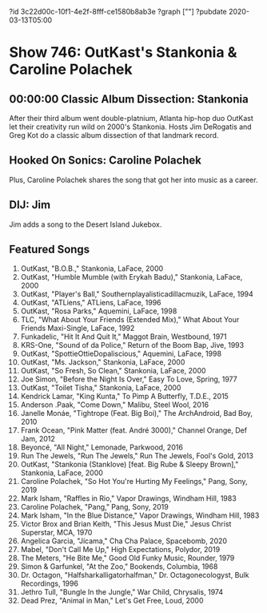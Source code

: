 ?id 3c22d00c-10f1-4e2f-8fff-ce1580b8ab3e
?graph [""]
?pubdate 2020-03-13T05:00
# Show 746: OutKast's Stankonia & Caroline Polachek

 

## 00:00:00 Classic Album Dissection: Stankonia
After their third album went double-platnium, Atlanta hip-hop duo OutKast let their creativity run wild on 2000's Stankonia. Hosts Jim DeRogatis and Greg Kot do a classic album dissection of that landmark record. 

## Hooked On Sonics: Caroline Polachek
Plus, Caroline Polachek shares the song that got her into music as a career. 

## DIJ: Jim
Jim adds a song to the Desert Island Jukebox.

## Featured Songs

1. OutKast, "B.O.B.," Stankonia, LaFace, 2000
1. OutKast, "Humble Mumble (with Erykah Badu)," Stankonia, LaFace, 2000
1. OutKast, "Player's Ball," Southernplayalisticadillacmuzik, LaFace, 1994
1. OutKast, "ATLiens," ATLiens, LaFace, 1996
1. OutKast, "Rosa Parks," Aquemini, LaFace, 1998
1. TLC, "What About Your Friends (Extended Mix)," What About Your Friends Maxi-Single, LaFace, 1992
1. Funkadelic, "Hit It And Quit It," Maggot Brain, Westbound, 1971
1. KRS-One, "Sound of da Police," Return of the Boom Bap, Jive, 1993
1. OutKast, "SpottieOttieDopaliscious," Aquemini, LaFace, 1998
1. OutKast, "Ms. Jackson," Stankonia, LaFace, 2000
1. OutKast, "So Fresh, So Clean," Stankonia, LaFace, 2000
1. Joe Simon, "Before the Night Is Over," Easy To Love, Spring, 1977
1. OutKast, "Toilet Tisha," Stankonia, LaFace, 2000
1. Kendrick Lamar, "King Kunta," To Pimp A Butterfly, T.D.E., 2015
1. Anderson .Paak, "Come Down," Malibu, Steel Wool, 2016
1. Janelle Monáe, "Tightrope (Feat. Big Boi)," The ArchAndroid, Bad Boy, 2010
1. Frank Ocean, "Pink Matter (feat. André 3000)," Channel Orange, Def Jam, 2012
1. Beyoncé, "All Night," Lemonade, Parkwood, 2016
1. Run The Jewels, "Run The Jewels," Run The Jewels, Fool's Gold, 2013
1. OutKast, "Stankonia (Stanklove) [feat. Big Rube & Sleepy Brown]," Stankonia, LaFace, 2000
1. Caroline Polachek, "So Hot You're Hurting My Feelings," Pang, Sony, 2019
1. Mark Isham, "Raffles in Rio," Vapor Drawings, Windham Hill, 1983
1. Caroline Polachek, "Pang," Pang, Sony, 2019
1. Mark Isham, "In the Blue Distance," Vapor Drawings, Windham Hill, 1983
1. Victor Brox and Brian Keith, "This Jesus Must Die," Jesus Christ Superstar, MCA, 1970
1. Angelica Garcia, "Jícama," Cha Cha Palace, Spacebomb, 2020
1. Mabel, "Don't Call Me Up," High Expectations, Polydor, 2019
1. The Meters, "He Bite Me," Good Old Funky Music, Rounder, 1979
1. Simon & Garfunkel, "At the Zoo," Bookends, Columbia, 1968
1. Dr. Octagon, "Halfsharkalligatorhalfman," Dr. Octagonecologyst, Bulk Recordings, 1996
1. Jethro Tull, "Bungle In the Jungle," War Child, Chrysalis, 1974
1. Dead Prez, "Animal in Man," Let's Get Free, Loud, 2000